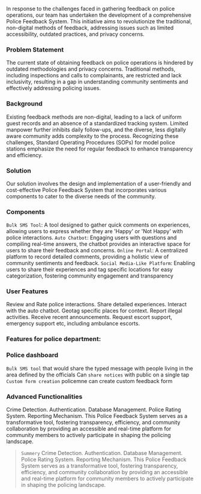 
In response to the challenges faced in gathering feedback on police
operations, our team has undertaken the development of a
comprehensive Police Feedback System. This initiative aims to
revolutionize the traditional, non-digital methods of feedback,
addressing issues such as limited accessibility, outdated practices,
and privacy concerns.

### Problem Statement
The current state of obtaining feedback on police operations is
hindered by outdated methodologies and privacy concerns. Traditional
methods, including inspections and calls to complainants, are
restricted and lack inclusivity, resulting in a gap in understanding
community sentiments and effectively addressing policing issues.

### Background
Existing feedback methods are non-digital, leading to a lack of uniform
guest records and an absence of a standardized tracking system.
Limited manpower further inhibits daily follow-ups, and the diverse,
less digitally aware community adds complexity to the process.
Recognizing these challenges, Standard Operating Procedures (SOPs)
for model police stations emphasize the need for regular feedback to
enhance transparency and efficiency.

### Solution
Our solution involves the design and implementation of a user-friendly
and cost-effective Police Feedback System that incorporates various
components to cater to the diverse needs of the community.

### Components
`Bulk SMS Tool`: A tool designed to gather quick comments on
experiences, allowing users to express whether they are 'Happy' or 'Not
Happy' with police interactions.
`Auto Chatbot`: Engaging users with questions and compiling real-time
answers, the chatbot provides an interactive space for users to share
their feedback and concerns.
`Online Portal`: A centralized platform to record detailed comments,
providing a holistic view of community sentiments and feedback.
`Social Media-Like Platform`: Enabling users to share their experiences
and tag specific locations for easy categorization, fostering community
engagement and transparency


### User Features

Review and Rate police interactions.
Share detailed experiences.
Interact with the auto chatbot.
Geotag specific places for context.
Report illegal activities.
Receive recent announcements.
Request escort support, emergency support etc, including ambulance escorts.

### Features for police department:
### Police dashboard
`Bulk SMS tool` that would share the typed message with people living in the area defined by the officials 
Can `share notices` with public on a single tap
`Custom form creation` policemne can create custom feedback form
### Advanced Functionalities
Crime Detection.
Authentication.
Database Management.
Police Rating System.
Reporting Mechanism.
This Police Feedback System serves as a transformative tool, fostering
transparency, efficiency, and community collaboration by providing an
accessible and real-time platform for community members to actively
participate in shaping the policing landscape.

> `Summery` Crime Detection.
Authentication.
Database Management.
Police Rating System.
Reporting Mechanism.
This Police Feedback System serves as a transformative tool, fostering
transparency, efficiency, and community collaboration by providing an
accessible and real-time platform for community members to actively
participate in shaping the policing landscape.
